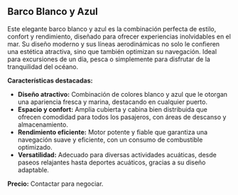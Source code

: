 ## Barco Blanco y Azul

Este elegante barco blanco y azul es la combinación perfecta de estilo, confort y rendimiento, diseñado para ofrecer experiencias inolvidables en el mar. Su diseño moderno y sus líneas aerodinámicas no solo le confieren una estética atractiva, sino que también optimizan su navegación. Ideal para excursiones de un día, pesca o simplemente para disfrutar de la tranquilidad del océano.

**Características destacadas:**
*   **Diseño atractivo:** Combinación de colores blanco y azul que le otorgan una apariencia fresca y marina, destacando en cualquier puerto.
*   **Espacio y confort:** Amplia cubierta y cabina bien distribuida que ofrecen comodidad para todos los pasajeros, con áreas de descanso y almacenamiento.
*   **Rendimiento eficiente:** Motor potente y fiable que garantiza una navegación suave y eficiente, con un consumo de combustible optimizado.
*   **Versatilidad:** Adecuado para diversas actividades acuáticas, desde paseos relajantes hasta deportes acuáticos, gracias a su diseño adaptable.

**Precio:** Contactar para negociar.

